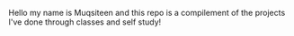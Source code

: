 Hello my name is Muqsiteen and this repo is a compilement of the projects I've done through classes and self study!
